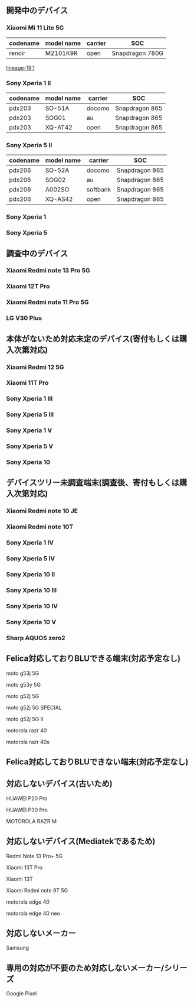 ## 開発中のデバイス

### Xiaomi Mi 11 Lite 5G

| codename | model name | carrier | SOC | 
| ---- | ---- | ---- | ---- |
| renoir | M2101K9R  | open | Snapdragon 780G | 

[lineage-19.1](https://sourceforge.net/projects/felica-droid/files/ROM/Xiaomi/renoir/19.1/)

### Sony Xperia 1 II

| codename | model name | carrier | SOC | 
| ---- | ---- | ---- | ---- |
| pdx203 | SO-51A  | docomo | Snapdragon 865 | 
| pdx203 | SOG01  | au | Snapdragon 865 | 
| pdx203 | XQ-AT42  | open | Snapdragon 865 | 

### Sony Xperia 5 II

| codename | model name | carrier | SOC | 
| ---- | ---- | ---- | ---- |
| pdx206 | SO-52A  | docomo | Snapdragon 865 | 
| pdx206 | SOG02  | au | Snapdragon 865 | 
| pdx206 | A002SO  | softbank | Snapdragon 865 | 
| pdx206 | XQ-AS42  | open | Snapdragon 865 | 

### Sony Xperia 1

### Sony Xperia 5

## 調査中のデバイス

### Xiaomi Redmi note 13 Pro 5G

### Xiaomi 12T Pro

### Xiaomi Redmi note 11 Pro 5G

### LG V30 Plus

## 本体がないため対応未定のデバイス(寄付もしくは購入次第対応)

### Xiaomi Redmi 12 5G

### Xiaomi 11T Pro

### Sony Xperia 1 III

### Sony Xperia 5 III

### Sony Xperia 1 V

### Sony Xperia 5 V

### Sony Xperia 10

## デバイスツリー未調査端末(調査後、寄付もしくは購入次第対応)

### Xiaomi Redmi note 10 JE

### Xiaomi Redmi note 10T

### Sony Xperia 1 IV

### Sony Xperia 5 IV

### Sony Xperia 10 II

### Sony Xperia 10 III

### Sony Xperia 10 IV

### Sony Xperia 10 V

### Sharp AQUOS zero2

## Felica対応しておりBLUできる端末(対応予定なし)

moto g53j 5G

moto g53y 5G

moto g52j 5G

moto g52j 5G SPECIAL

moto g52j 5G II

motorola razr 40 

motorola razr 40s

## Felica対応しておりBLUできない端末(対応予定なし)


## 対応しないデバイス(古いため)

HUAWEI P20 Pro

HUAWEI P30 Pro

MOTOROLA RAZR M


## 対応しないデバイス(Mediatekであるため)

Redmi Note 13 Pro+ 5G

Xiaomi 13T Pro

Xiaomi 13T

Xiaomi Redmi note 9T 5G

motorola edge 40

motorola edge 40 neo

## 対応しないメーカー

Samsung

## 専用の対応が不要のため対応しないメーカー/シリーズ

Google Pixel
